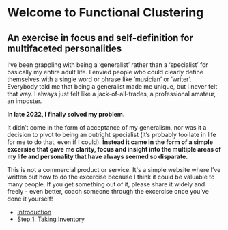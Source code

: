 # Welcome to Functional Clustering
## An exercise in focus and self-definition for multifaceted personalities

I’ve been grappling with being a ‘generalist’ rather than a ‘specialist’ for basically my entire adult life.  I envied people who could clearly define themselves with a single word or phrase like ‘musician’ or ‘writer’.  Everybody told me that being a generalist made me unique, but I never felt that way.  I always just felt like a jack-of-all-trades, a professional amateur, an imposter.

**In late 2022, I finally solved my problem.**

It didn’t come in the form of acceptance of my generalism, nor was it a decision to pivot to being an outright specialist (it’s probably too late in life for me to do that, even if I could).  **Instead it came in the form of a simple excersise that gave me clarity, focus and insight into the multiple areas of my life and personality that have always seemed so disparate.**

This is not a commercial product or service.  It's a simple website where I’ve written out how to do the excercise because I think it could be valuable to many people.  If you get something out of it, please share it widely and freely - even better, coach someone through the excercise once you’ve done it yourself!

- [Introduction](/intro)
- [Step 1: Taking Inventory](/step1)

